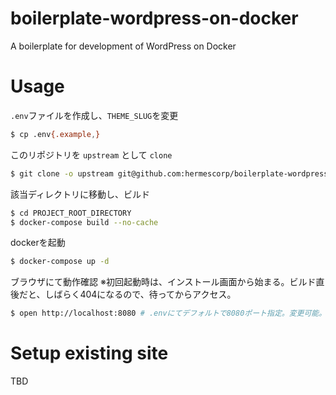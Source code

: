 # boilerplate-wordpress-on-docker

A boilerplate for development of WordPress on Docker

# Usage

`.env`ファイルを作成し、`THEME_SLUG`を変更

```bash
$ cp .env{.example,}
```

このリポジトリを `upstream` として `clone`

```bash
$ git clone -o upstream git@github.com:hermescorp/boilerplate-wordpress-on-docker.git PROJECT_ROOT_DIRECTORY
```

該当ディレクトリに移動し、ビルド

```bash
$ cd PROJECT_ROOT_DIRECTORY
$ docker-compose build --no-cache 
```

dockerを起動

```bash
$ docker-compose up -d
```

ブラウザにて動作確認
※初回起動時は、インストール画面から始まる。ビルド直後だと、しばらく404になるので、待ってからアクセス。

```bash
$ open http://localhost:8080 # .envにてデフォルトで8080ポート指定。変更可能。
```

# Setup existing site
TBD

